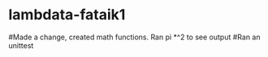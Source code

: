 # lambdata-fataik1

#Made a change, created math functions. Ran pi *^2 to see output
#Ran an unittest
